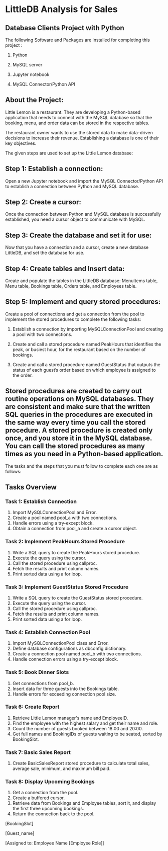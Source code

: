 # LittleDB Analysis for Sales 

## Database Clients Project with Python 

The following Software and Packages are installed for completing this project : 

1. Python

2. MySQL server

3. Jupyter notebook

4. MySQL Connector/Python API


## About the Project:

Little Lemon is a restaurant. They are developing a Python-based application that needs to connect with the MySQL database so that the booking, menu, and order data can be stored in the respective tables. 

The restaurant owner wants to use the stored data to make data-driven decisions to increase their revenue. Establishing a database is one of their key objectives. 

The given steps are used to set up the Little Lemon database: 

## Step 1: Establish a connection:

Open a new Jupyter notebook and import the MySQL Connector/Python API to establish a connection between Python and MySQL database.

## Step 2: Create a cursor:

Once the connection between Python and MySQL database is successfully established, you need a cursor object to communicate with MySQL. 

## Step 3: Create the database and set it for use:

Now that you have a connection and a cursor, create a new database LittleDB, and set the database for use.

## Step 4: Create tables and Insert data:

Create and populate the tables in the LittleDB database: MenuItems table, Menu table, Bookings table, Orders table, and Employees table.

## Step 5: Implement and query stored procedures:

Create a pool of connections and get a connection from the pool to implement the stored procedures to complete the following tasks:

1. Establish a connection by importing MySQLConnectionPool and creating a pool with two connections.

2. Create and call a stored procedure named PeakHours that identifies the peak, or busiest hour, for the restaurant based on the number of bookings.

3. Create and call a stored procedure named GuestStatus that outputs the status of each guest’s order based on which employee is assigned to the order.

## Stored procedures are created to carry out routine operations on MySQL databases. They are consistent and make sure that the written SQL queries in the procedures are executed in the same way every time you call the stored procedure. A stored procedure is created only once, and you store it in the MySQL database. You can call the stored procedures as many times as you need in a Python-based application.

The tasks and the steps that you must follow to complete each one are as follows:

## Tasks Overview

### Task 1: Establish Connection

1. Import MySQLConnectionPool and Error.
2. Create a pool named pool_a with two connections.
3. Handle errors using a try-except block.
4. Obtain a connection from pool_a and create a cursor object.

### Task 2: Implement PeakHours Stored Procedure

1. Write a SQL query to create the PeakHours stored procedure.
2. Execute the query using the cursor.
3. Call the stored procedure using callproc.
4. Fetch the results and print column names.
5. Print sorted data using a for loop.

### Task 3: Implement GuestStatus Stored Procedure

1. Write a SQL query to create the GuestStatus stored procedure.
2. Execute the query using the cursor.
3. Call the stored procedure using callproc.
4. Fetch the results and print column names.
5. Print sorted data using a for loop.

### Task 4: Establish Connection Pool

1. Import MySQLConnectionPool class and Error.
2. Define database configurations as dbconfig dictionary.
3. Create a connection pool named pool_b with two connections.
4. Handle connection errors using a try-except block.

### Task 5: Book Dinner Slots

1. Get connections from pool_b.
2. Insert data for three guests into the Bookings table.
3. Handle errors for exceeding connection pool size.

### Task 6: Create Report

1. Retrieve Little Lemon manager's name and EmployeeID.
2. Find the employee with the highest salary and get their name and role.
3. Count the number of guests booked between 18:00 and 20:00.
4. Get full names and BookingIDs of guests waiting to be seated, sorted by BookingSlot.

### Task 7: Basic Sales Report

1. Create BasicSalesReport stored procedure to calculate total sales, average sale, minimum, and maximum bill paid.

### Task 8: Display Upcoming Bookings

1. Get a connection from the pool.
2. Create a buffered cursor.
3. Retrieve data from Bookings and Employee tables, sort it, and display the first three upcoming bookings.
4. Return the connection back to the pool.

[BookingSlot]

[Guest_name]

[Assigned to: Employee Name [Employee Role]]





